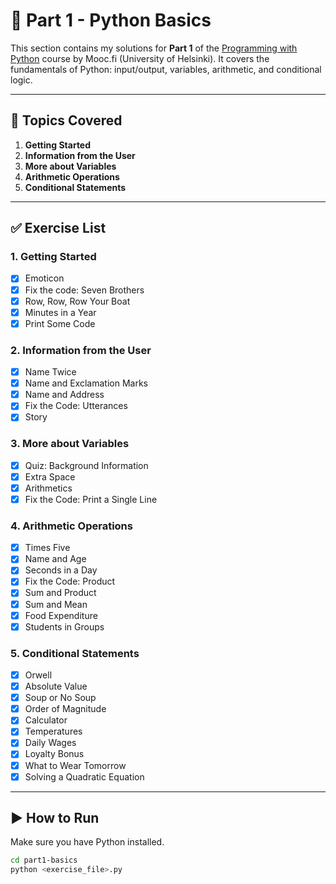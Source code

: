 # 📘 Part 1 - Python Basics

This section contains my solutions for **Part 1** of the [Programming with Python](https://programming-25.mooc.fi/) course by Mooc.fi (University of Helsinki). It covers the fundamentals of Python: input/output, variables, arithmetic, and conditional logic.

---

## 🧠 Topics Covered

1. **Getting Started**
2. **Information from the User**
3. **More about Variables**
4. **Arithmetic Operations**
5. **Conditional Statements**

---

## ✅ Exercise List

### 1. Getting Started
- [x] Emoticon
- [x] Fix the code: Seven Brothers
- [x] Row, Row, Row Your Boat
- [x] Minutes in a Year
- [x] Print Some Code

### 2. Information from the User
- [x] Name Twice
- [x] Name and Exclamation Marks
- [x] Name and Address
- [x] Fix the Code: Utterances
- [x] Story

### 3. More about Variables
- [x] Quiz: Background Information
- [x] Extra Space
- [x] Arithmetics
- [x] Fix the Code: Print a Single Line

### 4. Arithmetic Operations
- [x] Times Five
- [x] Name and Age
- [x] Seconds in a Day
- [x] Fix the Code: Product
- [x] Sum and Product
- [x] Sum and Mean
- [x] Food Expenditure
- [x] Students in Groups

### 5. Conditional Statements
- [x] Orwell
- [x] Absolute Value
- [x] Soup or No Soup
- [x] Order of Magnitude
- [x] Calculator
- [x] Temperatures
- [x] Daily Wages
- [x] Loyalty Bonus
- [x] What to Wear Tomorrow
- [x] Solving a Quadratic Equation

---

## ▶️ How to Run

Make sure you have Python installed.

```bash
cd part1-basics
python <exercise_file>.py

